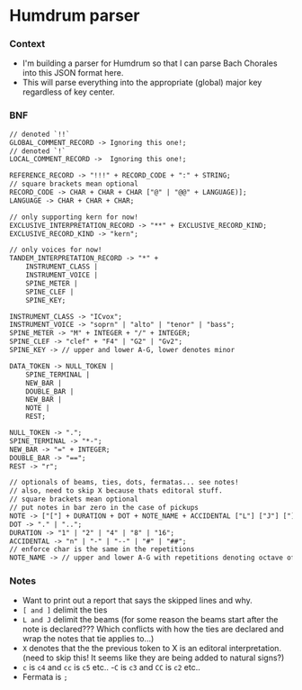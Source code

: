 # Humdrum parser

### Context
- I'm building a parser for Humdrum so that I can parse Bach Chorales into this JSON format here.
- This will parse everything into the appropriate (global) major key regardless of key center.

### BNF
```txt
// denoted `!!`
GLOBAL_COMMENT_RECORD -> Ignoring this one!;
// denoted `!`
LOCAL_COMMENT_RECORD ->  Ignoring this one!;

REFERENCE_RECORD -> "!!!" + RECORD_CODE + ":" + STRING;
// square brackets mean optional
RECORD_CODE -> CHAR + CHAR + CHAR ["@" | "@@" + LANGUAGE)];
LANGUAGE -> CHAR + CHAR + CHAR;

// only supporting kern for now!
EXCLUSIVE_INTERPRETATION_RECORD -> "**" + EXCLUSIVE_RECORD_KIND;
EXCLUSIVE_RECORD_KIND -> "kern";

// only voices for now!
TANDEM_INTERPRETATION_RECORD -> "*" + 
    INSTRUMENT_CLASS | 
    INSTRUMENT_VOICE |
    SPINE_METER |
    SPINE_CLEF |
    SPINE_KEY;

INSTRUMENT_CLASS -> "ICvox";
INSTRUMENT_VOICE -> "soprn" | "alto" | "tenor" | "bass";
SPINE_METER -> "M" + INTEGER + "/" + INTEGER;
SPINE_CLEF -> "clef" + "F4" | "G2" | "Gv2";
SPINE_KEY -> // upper and lower A-G, lower denotes minor

DATA_TOKEN -> NULL_TOKEN |
    SPINE_TERMINAL |
    NEW_BAR |
    DOUBLE_BAR |
    NEW_BAR |
    NOTE |
    REST;

NULL_TOKEN -> ".";
SPINE_TERMINAL -> "*-";
NEW_BAR -> "=" + INTEGER;
DOUBLE_BAR -> "==";
REST -> "r";

// optionals of beams, ties, dots, fermatas... see notes!
// also, need to skip X because thats editoral stuff.
// square brackets mean optional
// put notes in bar zero in the case of pickups
NOTE -> ["["] + DURATION + DOT + NOTE_NAME + ACCIDENTAL ["L"] ["J"] ["]"] [";"];
DOT -> "." | "..";
DURATION -> "1" | "2" | "4" | "8" | "16";
ACCIDENTAL -> "n" | "-" | "--" | "#" | "##";
// enforce char is the same in the repetitions
NOTE_NAME -> // upper and lower A-G with repetitions denoting octave offsets from octave 4
```



### Notes
- Want to print out a report that says the skipped lines and why.
- `[ and ]` delimit the ties
- `L and J` delimit the beams (for some reason the beams start after the note is declared??? Which conflicts with how the ties are declared and wrap the notes that tie applies to...)
- `X` denotes that the the previous token to X is an editoral interpretation. (need to skip this! It seems like they are being added to natural signs?)
- `c` is `c4` and `cc` is `c5` etc.. 
-`C` is `c3` and `CC` is `c2` etc.. 
- Fermata is `;`
